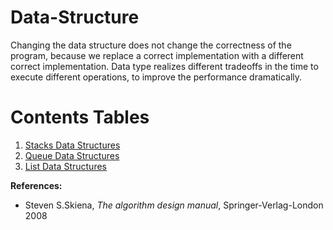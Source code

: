 # Data-Structure

Changing the data structure does not change the correctness of the program, because we replace a correct implementation with a different correct implementation. Data type realizes different 
tradeoffs in the time to execute different operations, to improve
the performance dramatically.

# Contents Tables
   1. [Stacks Data Structures](https://github.com/Fayssal404/Data-Sctructure/tree/master/Stacks)
   2. [Queue Data Structures](https://github.com/Fayssal404/Data-Sctructure/tree/master/Queue)
   3. [List Data Structures](https://github.com/TheAlgorisTech/Data-Structure/tree/master/Listes)


__References:__
- Steven S.Skiena, *The algorithm design manual*, Springer-Verlag-London 2008

